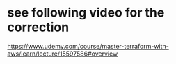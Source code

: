 # see following video for the correction
https://www.udemy.com/course/master-terraform-with-aws/learn/lecture/15597586#overview